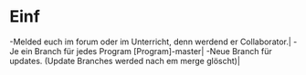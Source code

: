 # Einf

-Melded euch im forum oder im Unterricht, denn werdend er Collaborator.|
-Je ein Branch für jedes Program [Program]-master|
-Neue Branch für updates. (Update Branches werded nach em merge glöscht)|
